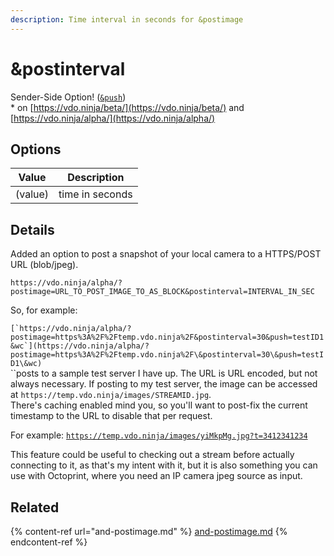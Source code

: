 ```yaml
---
description: Time interval in seconds for &postimage
---
```


# \&postinterval

Sender-Side Option! ([`&push`](../../source-settings/push.md))\
\* on [https://vdo.ninja/beta/](https://vdo.ninja/beta/) and [https://vdo.ninja/alpha/](https://vdo.ninja/alpha/)

## Options

| Value   | Description     |
| ------- | --------------- |
| (value) | time in seconds |

## Details

Added an option to post a snapshot of your local camera to a HTTPS/POST URL (blob/jpeg).

`https://vdo.ninja/alpha/?postimage=URL_TO_POST_IMAGE_TO_AS_BLOCK&postinterval=INTERVAL_IN_SEC`

So, for example:

``[`https://vdo.ninja/alpha/?postimage=https%3A%2F%2Ftemp.vdo.ninja%2F&postinterval=30&push=testID1&wc`](https://vdo.ninja/alpha/?postimage=https%3A%2F%2Ftemp.vdo.ninja%2F\&postinterval=30\&push=testID1\&wc)``\
``posts to a sample test server I have up. The URL is URL encoded, but not always necessary. If posting to my test server, the image can be accessed at `https://temp.vdo.ninja/images/STREAMID.jpg`.\
There's caching enabled mind you, so you'll want to post-fix the current timestamp to the URL to disable that per request.

For example: [`https://temp.vdo.ninja/images/yiMkpMg.jpg?t=3412341234`](https://temp.vdo.ninja/images/yiMkpMg.jpg?t=3412341234)&#x20;

This feature could be useful to checking out a stream before actually connecting to it, as that's my intent with it, but it is also something you can use with Octoprint, where you need an IP camera jpeg source as input.

## Related

{% content-ref url="and-postimage.md" %}
[and-postimage.md](and-postimage.md)
{% endcontent-ref %}
